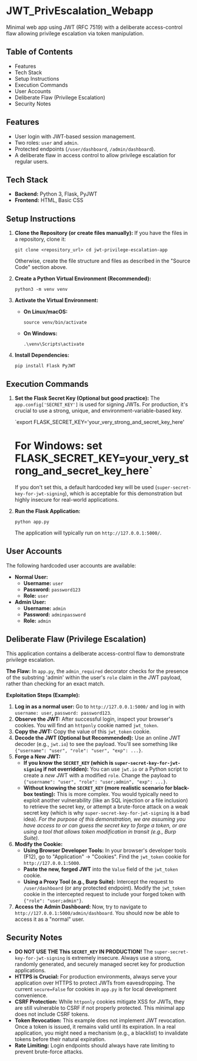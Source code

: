 # JWT_PrivEscalation_Webapp
Minimal web app using JWT (RFC 7519) with a deliberate access-control flaw allowing privilege escalation via token manipulation.

## Table of Contents

- Features
- Tech Stack
- Setup Instructions
- Execution Commands
- User Accounts
- Deliberate Flaw (Privilege Escalation)
- Security Notes

## Features

- User login with JWT-based session management.
- Two roles: `user` and `admin`.
- Protected endpoints (`/user/dashboard`, `/admin/dashboard`).
- A deliberate flaw in access control to allow privilege escalation for regular users.

## Tech Stack

- **Backend:** Python 3, Flask, PyJWT
- **Frontend:** HTML, Basic CSS

## Setup Instructions

1. **Clone the Repository (or create files manually):**
If you have the files in a repository, clone it:
    
    `git clone <repository_url>
    cd jwt-privilege-escalation-app`
    
    Otherwise, create the file structure and files as described in the "Source Code" section above.
    
2. **Create a Python Virtual Environment (Recommended):**
    
    `python3 -m venv venv`
    
3. **Activate the Virtual Environment:**
    - **On Linux/macOS:**
        
        `source venv/bin/activate`
        
    - **On Windows:**
        
        `.\venv\Scripts\activate`
        
4. **Install Dependencies:**
    
    `pip install Flask PyJWT`
    

## Execution Commands

1. **Set the Flask Secret Key (Optional but good practice):**
The `app.config['SECRET_KEY']` is used for signing JWTs. For production, it's crucial to use a strong, unique, and environment-variable-based key.
    
    `export FLASK_SECRET_KEY='your_very_strong_and_secret_key_here'
    # For Windows: set FLASK_SECRET_KEY=your_very_strong_and_secret_key_here`
    
    If you don't set this, a default hardcoded key will be used (`super-secret-key-for-jwt-signing`), which is acceptable for this demonstration but highly insecure for real-world applications.
    
2. **Run the Flask Application:**
    
    `python app.py`
    
    The application will typically run on `http://127.0.0.1:5000/`.
    

## User Accounts

The following hardcoded user accounts are available:

- **Normal User:**
    - **Username:** `user`
    - **Password:** `password123`
    - **Role:** `user`
- **Admin User:**
    - **Username:** `admin`
    - **Password:** `adminpassword`
    - **Role:** `admin`

## Deliberate Flaw (Privilege Escalation)

This application contains a deliberate access-control flaw to demonstrate privilege escalation.

**The Flaw:**
In `app.py`, the `admin_required` decorator checks for the presence of the substring 'admin' within the user's `role` claim in the JWT payload, rather than checking for an exact match.

**Exploitation Steps (Example):**

1. **Log in as a normal user:** Go to `http://127.0.0.1:5000/` and log in with `username: user`, `password: password123`.
2. **Observe the JWT:** After successful login, inspect your browser's cookies. You will find an `httponly` cookie named `jwt_token`.
3. **Copy the JWT:** Copy the value of this `jwt_token` cookie.
4. **Decode the JWT (Optional but Recommended):** Use an online JWT decoder (e.g., `jwt.io`) to see the payload. You'll see something like `{"username": "user", "role": "user", "exp": ...}`.
5. **Forge a New JWT:**
    - **If you know the `SECRET_KEY` (which is `super-secret-key-for-jwt-signing` if not overridden):** You can use `jwt.io` or a Python script to create a *new* JWT with a modified `role`. Change the payload to `{"username": "user", "role": "user;admin", "exp": ...}`.
    - **Without knowing the `SECRET_KEY` (more realistic scenario for black-box testing):**
    This is more complex. You would typically need to exploit another vulnerability (like an SQL injection or a file inclusion) to retrieve the secret key, or attempt a brute-force attack on a weak secret key (which is why `super-secret-key-for-jwt-signing` is a bad idea). *For the purpose of this demonstration, we are assuming you have access to or can guess the secret key to forge a token, or are using a tool that allows token modification in transit (e.g., Burp Suite).*
6. **Modify the Cookie:**
    - **Using Browser Developer Tools:** In your browser's developer tools (F12), go to "Application" -> "Cookies". Find the `jwt_token` cookie for `http://127.0.0.1:5000`.
    - **Paste the new, forged JWT** into the `Value` field of the `jwt_token` cookie.
    - **Using a Proxy Tool (e.g., Burp Suite):** Intercept the request to `/user/dashboard` (or any protected endpoint). Modify the `jwt_token` cookie in the intercepted request to include your forged token with `{"role": "user;admin"}`.
7. **Access the Admin Dashboard:** Now, try to navigate to `http://127.0.0.1:5000/admin/dashboard`. You should now be able to access it as a "normal" user.

## Security Notes

- **DO NOT USE THE This `SECRET_KEY` IN PRODUCTION!** The `super-secret-key-for-jwt-signing` is extremely insecure. Always use a strong, randomly generated, and securely managed secret key for production applications.
- **HTTPS is Crucial:** For production environments, always serve your application over HTTPS to protect JWTs from eavesdropping. The current `secure=False` for cookies in `app.py` is for local development convenience.
- **CSRF Protection:** While `httponly` cookies mitigate XSS for JWTs, they are still vulnerable to CSRF if not properly protected. This minimal app does not include CSRF tokens.
- **Token Revocation:** This example does not implement JWT revocation. Once a token is issued, it remains valid until its expiration. In a real application, you might need a mechanism (e.g., a blacklist) to invalidate tokens before their natural expiration.
- **Rate Limiting:** Login endpoints should always have rate limiting to prevent brute-force attacks.
